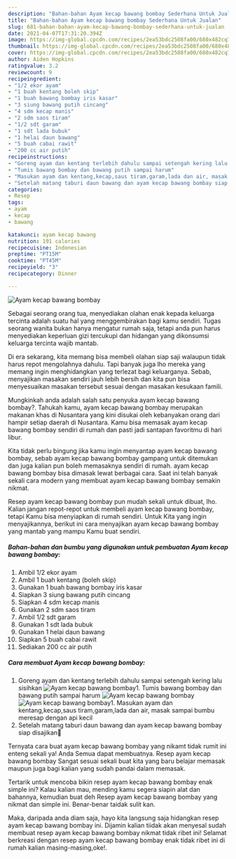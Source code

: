 ```yaml
---
description: "Bahan-bahan Ayam kecap bawang bombay Sederhana Untuk Jualan"
title: "Bahan-bahan Ayam kecap bawang bombay Sederhana Untuk Jualan"
slug: 681-bahan-bahan-ayam-kecap-bawang-bombay-sederhana-untuk-jualan
date: 2021-04-07T17:31:20.394Z
image: https://img-global.cpcdn.com/recipes/2ea53bdc2508fa00/680x482cq70/ayam-kecap-bawang-bombay-foto-resep-utama.jpg
thumbnail: https://img-global.cpcdn.com/recipes/2ea53bdc2508fa00/680x482cq70/ayam-kecap-bawang-bombay-foto-resep-utama.jpg
cover: https://img-global.cpcdn.com/recipes/2ea53bdc2508fa00/680x482cq70/ayam-kecap-bawang-bombay-foto-resep-utama.jpg
author: Aiden Hopkins
ratingvalue: 3.2
reviewcount: 9
recipeingredient:
- "1/2 ekor ayam"
- "1 buah kentang boleh skip"
- "1 buah bawang bombay iris kasar"
- "3 siung bawang putih cincang"
- "4 sdm kecap manis"
- "2 sdm saos tiram"
- "1/2 sdt garam"
- "1 sdt lada bubuk"
- "1 helai daun bawang"
- "5 buah cabai rawit"
- "200 cc air putih"
recipeinstructions:
- "Goreng ayam dan kentang terlebih dahulu sampai setengah kering lalu sisihkan"
- "Tumis bawang bombay dan bawang putih sampai harum"
- "Masukan ayam dan kentang,kecap,saus tiram,garam,lada dan air, masak sampai bumbu meresap dengan api kecil"
- "Setelah matang taburi daun bawang dan ayam kecap bawang bombay siap disajikan🥰"
categories:
- Resep
tags:
- ayam
- kecap
- bawang

katakunci: ayam kecap bawang 
nutrition: 191 calories
recipecuisine: Indonesian
preptime: "PT15M"
cooktime: "PT45M"
recipeyield: "3"
recipecategory: Dinner

---
```



![Ayam kecap bawang bombay](https://img-global.cpcdn.com/recipes/2ea53bdc2508fa00/680x482cq70/ayam-kecap-bawang-bombay-foto-resep-utama.jpg)

Sebagai seorang orang tua, menyediakan olahan enak kepada keluarga tercinta adalah suatu hal yang menggembirakan bagi kamu sendiri. Tugas seorang  wanita bukan hanya mengatur rumah saja, tetapi anda pun harus menyediakan keperluan gizi tercukupi dan hidangan yang dikonsumsi keluarga tercinta wajib mantab.

Di era  sekarang, kita memang bisa membeli olahan siap saji walaupun tidak harus repot mengolahnya dahulu. Tapi banyak juga lho mereka yang memang ingin menghidangkan yang terlezat bagi keluarganya. Sebab, menyajikan masakan sendiri jauh lebih bersih dan kita pun bisa menyesuaikan masakan tersebut sesuai dengan masakan kesukaan famili. 



Mungkinkah anda adalah salah satu penyuka ayam kecap bawang bombay?. Tahukah kamu, ayam kecap bawang bombay merupakan makanan khas di Nusantara yang kini disukai oleh kebanyakan orang dari hampir setiap daerah di Nusantara. Kamu bisa memasak ayam kecap bawang bombay sendiri di rumah dan pasti jadi santapan favoritmu di hari libur.

Kita tidak perlu bingung jika kamu ingin menyantap ayam kecap bawang bombay, sebab ayam kecap bawang bombay gampang untuk ditemukan dan juga kalian pun boleh memasaknya sendiri di rumah. ayam kecap bawang bombay bisa dimasak lewat berbagai cara. Saat ini telah banyak sekali cara modern yang membuat ayam kecap bawang bombay semakin nikmat.

Resep ayam kecap bawang bombay pun mudah sekali untuk dibuat, lho. Kalian jangan repot-repot untuk membeli ayam kecap bawang bombay, tetapi Kamu bisa menyiapkan di rumah sendiri. Untuk Kita yang ingin menyajikannya, berikut ini cara menyajikan ayam kecap bawang bombay yang mantab yang mampu Kamu buat sendiri.

<!--inarticleads1-->

##### Bahan-bahan dan bumbu yang digunakan untuk pembuatan Ayam kecap bawang bombay:

1. Ambil 1/2 ekor ayam
1. Ambil 1 buah kentang (boleh skip)
1. Gunakan 1 buah bawang bombay iris kasar
1. Siapkan 3 siung bawang putih cincang
1. Siapkan 4 sdm kecap manis
1. Gunakan 2 sdm saos tiram
1. Ambil 1/2 sdt garam
1. Gunakan 1 sdt lada bubuk
1. Gunakan 1 helai daun bawang
1. Siapkan 5 buah cabai rawit
1. Sediakan 200 cc air putih




<!--inarticleads2-->

##### Cara membuat Ayam kecap bawang bombay:

1. Goreng ayam dan kentang terlebih dahulu sampai setengah kering lalu sisihkan
<img src="https://img-global.cpcdn.com/steps/16ae5d8bcdf768e8/160x128cq70/ayam-kecap-bawang-bombay-langkah-memasak-1-foto.jpg" alt="Ayam kecap bawang bombay">1. Tumis bawang bombay dan bawang putih sampai harum
<img src="https://img-global.cpcdn.com/steps/510169294f6d2444/160x128cq70/ayam-kecap-bawang-bombay-langkah-memasak-2-foto.jpg" alt="Ayam kecap bawang bombay"><img src="https://img-global.cpcdn.com/steps/325a834a1520e579/160x128cq70/ayam-kecap-bawang-bombay-langkah-memasak-2-foto.jpg" alt="Ayam kecap bawang bombay">1. Masukan ayam dan kentang,kecap,saus tiram,garam,lada dan air, masak sampai bumbu meresap dengan api kecil
1. Setelah matang taburi daun bawang dan ayam kecap bawang bombay siap disajikan🥰




Ternyata cara buat ayam kecap bawang bombay yang nikamt tidak rumit ini enteng sekali ya! Anda Semua dapat membuatnya. Resep ayam kecap bawang bombay Sangat sesuai sekali buat kita yang baru belajar memasak maupun juga bagi kalian yang sudah pandai dalam memasak.

Tertarik untuk mencoba bikin resep ayam kecap bawang bombay enak simple ini? Kalau kalian mau, mending kamu segera siapin alat dan bahannya, kemudian buat deh Resep ayam kecap bawang bombay yang nikmat dan simple ini. Benar-benar taidak sulit kan. 

Maka, daripada anda diam saja, hayo kita langsung saja hidangkan resep ayam kecap bawang bombay ini. Dijamin kalian tiidak akan menyesal sudah membuat resep ayam kecap bawang bombay nikmat tidak ribet ini! Selamat berkreasi dengan resep ayam kecap bawang bombay enak tidak ribet ini di rumah kalian masing-masing,oke!.


